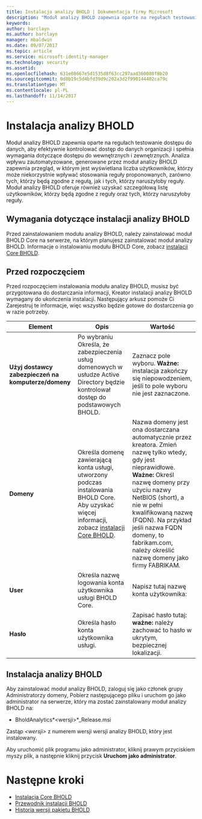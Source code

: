 ```yaml
---
title: Instalacja analizy BHOLD | Dokumentacja firmy Microsoft
description: "Moduł analizy BHOLD zapewnia oparte na regułach testowanie dostępu do danych"
keywords: 
author: barclayn
ms.author: barclayn
manager: mbaldwin
ms.date: 09/07/2017
ms.topic: article
ms.service: microsoft-identity-manager
ms.technology: security
ms.assetid: 
ms.openlocfilehash: 631e08667e5d1535d8f63cc297aad360080f8b20
ms.sourcegitcommit: 0d8b19c5d4bfd39d9c202a3d2f990144402ca79c
ms.translationtype: MT
ms.contentlocale: pl-PL
ms.lasthandoff: 11/14/2017
---
```

# <a name="bhold-analytics-installation"></a>Instalacja analizy BHOLD

Moduł analizy BHOLD zapewnia oparte na regułach testowanie dostępu do danych, aby efektywnie kontrolować dostęp do danych organizacji i spełnia wymagania dotyczące dostępu do wewnętrznych i zewnętrznych. Analiza wpływu zautomatyzowane, generowane przez moduł analizy BHOLD zapewnia przegląd, w którym jest wyświetlana liczba użytkowników, którzy może niekorzystnie wpływać stosowania reguły proponowanych, zarówno tych, którzy będą zgodne z regułą, jak i tych, którzy naruszyłoby reguły. Moduł analizy BHOLD oferuje również uzyskać szczegółową listę użytkowników, którzy będą zgodne z reguły oraz tych, którzy naruszyłoby reguły.

## <a name="bhold-analytics-installation-requirements"></a>Wymagania dotyczące instalacji analizy BHOLD

Przed zainstalowaniem modułu analizy BHOLD, należy zainstalować moduł BHOLD Core na serwerze, na którym planujesz zainstalować moduł analizy BHOLD. Informacje o instalowaniu modułu BHOLD Core, zobacz [instalacji Core BHOLD](https://technet.microsoft.com/en-us/library/jj134095(v=ws.10).aspx).

## <a name="before-you-begin"></a>Przed rozpoczęciem

Przed rozpoczęciem instalowania modułu analizy BHOLD, musisz być przygotowana do dostarczania informacji, Kreator instalacji analizy BHOLD wymagany do ukończenia instalacji. Następujący arkusz pomoże Ci Zarejestruj te informacje, więc wszystko będzie gotowe do dostarczenia go w razie potrzeby.

| **Element**                                    | **Opis**                                                                                                                                                                                                           | **Wartość**                                                                                                                                                                                                                                                                                                            |
|---------------------------------------------|---------------------------------------------------------------------------------------------------------------------------------------------------------------------------------------------------------------------------|----------------------------------------------------------------------------------------------------------------------------------------------------------------------------------------------------------------------------------------------------------------------------------------------------------------------|
| **Użyj dostawcy zabezpieczeń na komputerze/domeny** | Po wybraniu Określa, że zabezpieczenia usług domenowych w usłudze Active Directory będzie kontrolował dostęp do podstawowych BHOLD.                                                                                                                | Zaznacz pole wyboru. **Ważne:** instalacja zakończy się niepowodzeniem, jeśli to pole wyboru nie jest zaznaczone.                                                                                                                                                                                                                   |
| **Domeny**                                  | Określa domenę zawierającą konta usługi, utworzony podczas instalowania BHOLD Core. Aby uzyskać więcej informacji, zobacz [instalacji Core BHOLD](https://technet.microsoft.com/en-us/library/jj134095(v=ws.10).aspx). | Nazwa domeny jest ona dostarczana automatycznie przez kreatora. Zmień nazwę tylko wtedy, gdy jest nieprawidłowe. **Ważne:** Określ nazwę domeny przy użyciu nazwy NetBIOS (short), a nie w pełni kwalifikowaną nazwę (FQDN). Na przykład jeśli nazwa FQDN domeny, to fabrikam.com, należy określić nazwę domeny jako firmy FABRIKAM. |
| **User**                                    | Określa nazwę logowania konta użytkownika usługi BHOLD Core.                                                                                                                                                          | Napisz tutaj nazwę konta użytkownika:                                                                                                                                                                                                                                                                                    |
| **Hasło**                                | Określa hasło konta użytkownika usługi.                                                                                                                                                                       | Zapisać hasło tutaj: **ważne:** należy zachować to hasło w ukrytym, bezpiecznej lokalizacji.                                                                                                                                                                                                                  |

## <a name="bhold-analytics-installation"></a>Instalacja analizy BHOLD

Aby zainstalować moduł analizy BHOLD, zaloguj się jako członek grupy Administratorzy domeny, Pobierz następującego pliku i uruchom go jako administrator na serwerze, który ma zostać zainstalowany moduł analizy BHOLD na:

- BholdAnalytics*\<wersji\>*\_Release.msi

Zastąp  *\<wersji\>*  z numerem wersji wersji analizy BHOLD, który jest instalowany.

Aby uruchomić plik programu jako administrator, kliknij prawym przyciskiem myszy plik, a następnie kliknij przycisk **Uruchom jako administrator**.

# <a name="next-steps"></a>Następne kroki

- [Instalacja Core BHOLD](https://technet.microsoft.com/en-us/library/jj134095(v=ws.10).aspx)
- [Przewodnik instalacji BHOLD](bhold-installation-guide.md)
- [Historia wersji pakietu BHOLD](../reference/version-bhold-history.md)